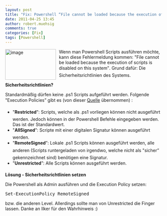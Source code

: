 ```yaml
---
layout: post
title: "Fix: Powershell “File cannot be loaded because the execution of scripts is disabled on this system”"
date: 2011-04-25 13:45
author: robert.muehsig
comments: true
categories: [Fix]
tags: [Powershell]
---
```

<p><a href="{{BASE_PATH}}/assets/wp-images/image1251.png"><img style="border-right-width: 0px; margin: 0px 10px 0px 0px; display: inline; border-top-width: 0px; border-bottom-width: 0px; border-left-width: 0px" title="image" border="0" alt="image" align="left" src="{{BASE_PATH}}/assets/wp-images/image_thumb431.png" width="163" height="98" /></a> </p>  <p>Wenn man Powershell Scripts ausführen möchte, kann diese Fehlermeldung kommen: "File cannot be loaded because the execution of scripts is disabled on this system”. Grund dafür: Die Sicherheitsrichtlinien des Systems.</p> <!--more-->  <p><strong>Sicherheitsrichtlinien?</strong></p>  <p>Standardmäßig dürfen keine .ps1 Scripts aufgeführt werden. Folgende "Execution Policies” gibt es (von dieser <a href="http://www.itexperience.net/2008/07/18/file-cannot-be-loaded-because-the-execution-of-scripts-is-disabled-on-this-system-error-in-powershell/">Quelle</a> übernommen) :</p>  <ul>   <li>"<strong>Restricted</strong>”: Scripts, welche als .ps1 vorliegen können nicht ausgeführt werden. Jedoch können in der Powershell Befehle eingegeben werden. Das ist der Standardwert. </li>    <li>"<strong>AllSigned</strong>”: Scripte mit einer digitalen Signatur können ausgeführt werden. </li>    <li>"<strong>RemoteSigned</strong>”: Lokale .ps1 Scripts können ausgeführt werden, alle anderen (Scripts runtergeladen von irgendwo, welche nicht als "sicher” gekennzeichnet sind) benötigen eine Signatur. </li>    <li>"<strong>Unrestricted</strong>”: Alle Scripts können ausgeführt werden. </li> </ul>  <p><strong>Lösung - Sicherheitsrichtlinien setzen</strong></p>  <p>Die Powershell als Admin ausführen und die Execution Policy setzen:</p>  <div style="padding-bottom: 0px; margin: 0px; padding-left: 0px; padding-right: 0px; display: inline; float: none; padding-top: 0px" id="scid:812469c5-0cb0-4c63-8c15-c81123a09de7:87e0ab39-2b1d-4b8f-b89e-a2ca9872d0d3" class="wlWriterEditableSmartContent"><pre name="code" class="c#">Set-ExecutionPolicy RemoteSigned</pre></div>

<p>bzw. die anderen Level. Allerdings sollte man von Unrestricted die Finger lassen. Danke an Ilker für den Wahrhinweis :)</p>
